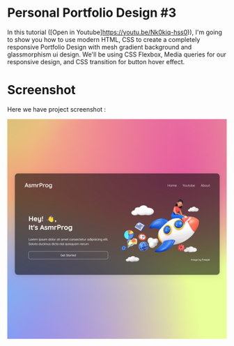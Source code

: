 # Personal Portfolio Design #3
In this tutorial ([Open in Youtube]https://youtu.be/Nk0kiq-hss0)), I'm going to show you how to use modern HTML, CSS to create a completely responsive Portfolio Design with mesh gradient background and glassmorphism ui design. We'll be using CSS Flexbox, Media queries for our responsive design, and CSS  transition for button hover effect.

# Screenshot
Here we have project screenshot :

![screenshot](screenshot.jpg)